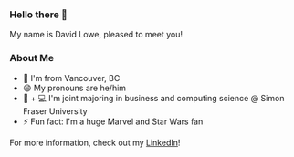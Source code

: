 ### Hello there 👋
My name is David Lowe, pleased to meet you!

### About Me
- 🍁 I'm from Vancouver, BC 
- 😄 My pronouns are he/him
- 💼 + 💻 I'm joint majoring in business and computing science @ Simon Fraser University
- ⚡ Fun fact: I'm a huge Marvel and Star Wars fan

For more information, check out my [LinkedIn](https://www.linkedin.com/in/davidrobertlowe/)!
  
